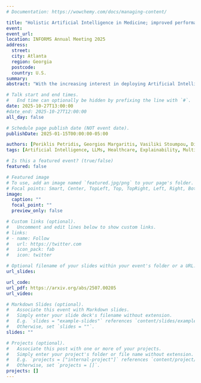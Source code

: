 ```yaml
---
# Documentation: https://wowchemy.com/docs/managing-content/

title: "Holistic Artificial Intelligence in Medicine; improved performance and explainability"
event:
event_url:
location: INFORMS Annual Meeting 2025
address:
  street:
  city: Atlanta
  region: Georgia
  postcode:
  country: U.S.
summary:
abstract: "With the increasing interest in deploying Artificial Intelligence in medicine, our group previously introduced HAIM (Holistic AI in Medicine), a framework that fuses multimodal data to solve downstream clinical tasks. However, HAIM uses data in a task-agnostic manner and lacks explainability. To address these limitations, we introduce xHAIM (Explainable HAIM), a novel framework leveraging Generative AI to enhance both prediction and explainability through four structured steps: (1) automatically identifying task-relevant patient data across modalities, (2) generating comprehensive patient summaries, (3) using these summaries for improved predictive modeling, and (4) providing clinical explanations by linking predictions to patient-specific medical knowledge. Evaluated on the HAIM-MIMIC-MM dataset, xHAIM improves average AUC from 79.9% to 90.3% across chest pathology and operative tasks. Importantly, xHAIM transforms AI from a black-box predictor into an explainable decision support system, enabling clinicians to interactively trace predictions back to relevant patient data, bridging AI advancements with clinical utility."

# Talk start and end times.
#   End time can optionally be hidden by prefixing the line with `#`.
date: 2025-10-27T13:00:00
#date_end: 2025-10-27T12:00:00
all_day: false

# Schedule page publish date (NOT event date).
publishDate: 2025-01-15T00:00:00-05:00

authors: [Periklis Petridis, Georgios Margaritis, Vasiliki Stoumpou, Dimitris Bertsimas]
tags: [Artificial Intelligence, LLMs, Healthcare, Explainability, Multimodality, RAG]

# Is this a featured event? (true/false)
featured: false

# Featured image
# To use, add an image named `featured.jpg/png` to your page's folder. 
# Focal points: Smart, Center, TopLeft, Top, TopRight, Left, Right, BottomLeft, Bottom, BottomRight.
image:
  caption: ""
  focal_point: ""
  preview_only: false

# Custom links (optional).
#   Uncomment and edit lines below to show custom links.
# links:
# - name: Follow
#   url: https://twitter.com
#   icon_pack: fab
#   icon: twitter

# Optional filename of your slides within your event's folder or a URL.
url_slides:

url_code:
url_pdf: https://arxiv.org/abs/2507.00205
url_video:

# Markdown Slides (optional).
#   Associate this event with Markdown slides.
#   Simply enter your slide deck's filename without extension.
#   E.g. `slides = "example-slides"` references `content/slides/example-slides.md`.
#   Otherwise, set `slides = ""`.
slides: ""

# Projects (optional).
#   Associate this post with one or more of your projects.
#   Simply enter your project's folder or file name without extension.
#   E.g. `projects = ["internal-project"]` references `content/project/deep-learning/index.md`.
#   Otherwise, set `projects = []`.
projects: []
---
```

